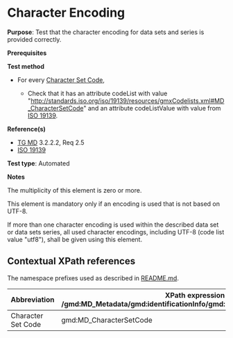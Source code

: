# Character Encoding

**Purpose**: Test that the character encoding for data sets and series is provided correctly.

**Prerequisites**

**Test method**

* For every [Character Set Code](#characterSetCode),

    * Check that it has an attribute codeList with value "http://standards.iso.org/iso/19139/resources/gmxCodelists.xml#MD_CharacterSetCode" and an attribute codeListValue with value from [ISO 19139](http://standards.iso.org/ittf/PubliclyAvailableStandards/index.html).

**Reference(s)**	 
* [TG MD](./README.md#ref_TG_MD) 3.2.2.2, Req 2.5
* [ISO 19139](http://standards.iso.org/iso/19139/resources/)

**Test type**: Automated

**Notes**

The multiplicity of this element is zero or more.

This element is mandatory only if an encoding is used that is not based on UTF-8.

If more than one character encoding is used within the described data set or data sets series, all used character 
encodings, including UTF-8 (code list value "utf8"), shall be given using this element.

## Contextual XPath references

The namespace prefixes used as described in [README.md](./README.md#namespaces).

Abbreviation                                   |  XPath expression (relative to /gmd:MD_Metadata/gmd:identificationInfo/gmd:MD_DataIdentification/gmd:characterSet)
-----------------------------------------------| ------------------------------------------------------------------
<a name="characterSetCode"></a> Character Set Code | gmd:MD_CharacterSetCode
